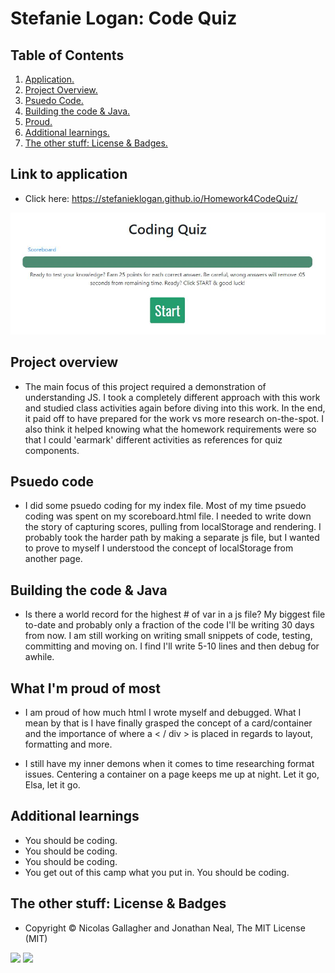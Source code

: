 # Stefanie Logan: Code Quiz

## Table of Contents
1. [ Application. ](#application)
2. [ Project Overview. ](#overview)
3. [ Psuedo Code. ](#psuedo)
4. [ Building the code & Java. ](#code)
5. [ Proud. ](#proud)
6. [ Additional learnings. ](#learnings)
7. [ The other stuff: License & Badges. ](#streetcred)


<a name="application"></a>
## Link to application

* Click here: https://stefanieklogan.github.io/Homework4CodeQuiz/

![Homepage image](https://github.com/stefanieklogan/Homework4CodeQuiz/blob/master/images/homepage.JPG)

<a name="overview"></a>
## Project overview

* The main focus of this project required a demonstration of understanding JS. I took a completely different approach with this work and studied class activities again before diving into this work. In the end, it paid off to have prepared for the work vs more research on-the-spot. I also think it helped knowing what the homework requirements were so that I could 'earmark' different activities as references for quiz components.

<a name="psuedo"></a>
## Psuedo code

* I did some psuedo coding for my index file. Most of my time psuedo coding was spent on my scoreboard.html file. I needed to write down the story of capturing scores, pulling from localStorage and rendering. I probably took the harder path by making a separate js file, but I wanted to prove to myself I understood the concept of localStorage from another page.

<a name="code"></a>
## Building the code & Java

* Is there a world record for the highest # of var in a js file? My biggest file to-date and probably only a fraction of the code I'll be writing 30 days from now. I am still working on writing small snippets of code, testing, committing and moving on. I find I'll write 5-10 lines and then debug for awhile.

<a name="proud"></a>
## What I'm proud of most

* I am proud of how much html I wrote myself and debugged. What I mean by that is I have finally grasped the concept of a card/container and the importance of where a < / div > is placed in regards to layout, formatting and more.  

* I still have my inner demons when it comes to time researching format issues. Centering a container on a page keeps me up at night. Let it go, Elsa, let it go.

<a name="learnings"></a>
## Additional learnings

* You should be coding.
* You should be coding.
* You should be coding.
* You get out of this camp what you put in. You should be coding.


<a name="streetcred"></a>
## The other stuff: License & Badges

* Copyright © Nicolas Gallagher and Jonathan Neal, The MIT License (MIT)

<img src="https://img.shields.io/badge/html5%20-%23E34F26.svg?&style=for-the-badge&logo=html5&logoColor=white"/>

<img src="https://img.shields.io/badge/css3%20-%231572B6.svg?&style=for-the-badge&logo=css3&logoColor=white"/>
